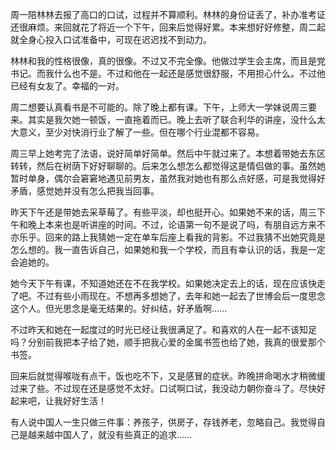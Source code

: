 <p>周一陪林林去报了高口的口试，过程并不算顺利。林林的身份证丢了，补办准考证还很麻烦。来回就花了将近一个下午，回来后觉得好累。本来想好好修整，周二起就全身心投入口试准备中，可现在迟迟找不到动力。</p><p>林林和我的性格很像，真的很像。不过又不完全像。他做过学生会主席，而且是党书记。而我什么也不是。不过和他在一起还是感觉很舒服，不用担心什么。不过他已经有女友了。幸福的一对。</p><p>周二想要认真看书是不可能的。除了晚上都有课。下午，上师大一学妹说周三要来。其实是我欠她一顿饭，一直拖着而已。晚上去听了联合利华的讲座，没什么太大意义，至少对快消行业了解了一些。但在哪个行业混都不容易。</p><p>周三早上她考完了法语，说好简单好简单。然后中午就过来了。本想着带她去东区转转，然后在树荫下好好聊聊的。后来怎么想怎么都觉得这是情侣做的事。虽然她暂时单身，偶尔会窘窘地遇见前男友，虽然我对她也有那么点好感，可是我觉得好矛盾，感觉她并没有怎么把我当回事。</p><p>昨天下午还是带她去采草莓了。有些平淡，却也挺开心。如果她不来的话，周三下午和晚上本来也是听讲座的时间。不过，论语第一句不是说了吗，有朋自远方来不亦乐乎。回来的路上我猜她一定在单车后座上看我的背影。不过我猜不出她究竟是怎么想的。我一直告诉自己，如果她和我一个学校，而且有幸认识的话，我是一定会追她的。</p><p>她今天下午有课，不知道她还在不在我学校。如果她决定去上的话，现在应该快走了吧。不过有些小雨现在。不想再多想她了，去年和她一起去了世博会后一度思念这个人。但光思念是毫无结果的。好纠结，好矛盾啊……</p><p>不过昨天和她在一起度过的时光已经让我很满足了。和喜欢的人在一起不该知足吗？分别前我把本子给了她，顺手把我心爱的金属书签也给了她，我真的很爱那个书签。</p><p>回来后就觉得喉咙有点干，饭也吃不下，又是感冒的症状。昨晚拼命喝水才稍微缓过来了些。不过现在还是感觉不太好。口试啊口试，我没动力朝你奋斗了。尽快好起来吧，让我好好生活！</p><p>有人说中国人一生只做三件事：养孩子，供房子，存钱养老，忽略自己。我觉得自己是越来越中国人了，就没有些真正的追求……</p>
